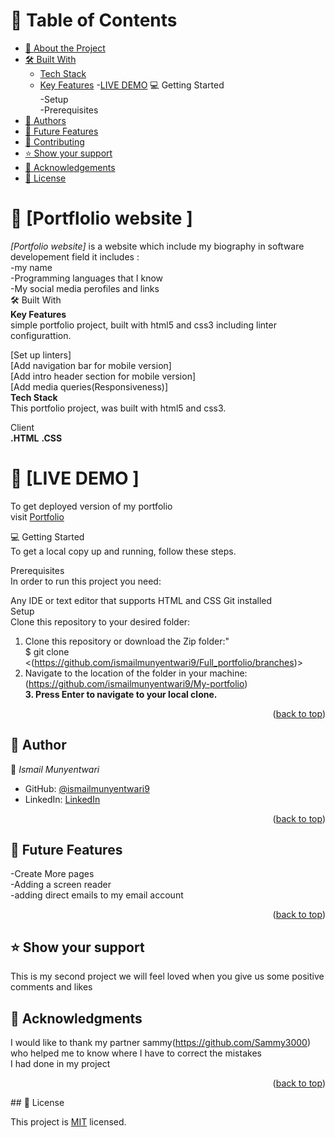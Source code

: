 <a name="readme-top"></a>

# 📗 Table of Contents

- [📖 About the Project](#about-project)<br>
- [🛠 Built With](#built-with)
    - [Tech Stack](#tech-stack)
    - [Key Features](#key-features)
-[LIVE DEMO](#live-demo)
💻 Getting Started<br>
-Setup<br>
-Prerequisites<br>
- [👥 Authors](#authors)<br>
- [🔭 Future Features](#future-features)
- [🤝 Contributing](#contributing)
- [⭐️ Show your support](#support)
- [🙏 Acknowledgements](#acknowledgements)
- [📝 License](#license)

# 📖 [Portflolio website ] <a name="about-project"></a>


*[Portfolio website]* is a website which include my biography in software developement field
it includes :  <br>
-my name  <br>
-Programming languages that I know  <br>
-My social media perofiles and links  <br>
🛠 Built With<br>
**Key Features**<br>
simple portfolio project, built with html5 and css3 including linter configurattion.<br>

[Set up linters]<br>
[Add navigation bar for mobile version]<br>
[Add intro header section for mobile version]<br>
[Add media queries(Responsiveness)]<br>
**Tech Stack**<br>
This portfolio project, was built with html5 and css3.

Client<br>
**.HTML**
**.CSS**
# 📖 [LIVE DEMO ] <a name="live-demo"></a>
To get deployed version of my portfolio<br>
visit <a href="https://ismailmunyentwari9.github.io/Full_Desktop_Version.github.io/">Portfolio</a>


💻 Getting Started<br>
To get a local copy up and running, follow these steps.<br>

Prerequisites<br>
In order to run this project you need:<br>

Any IDE or text editor that supports HTML and CSS
Git installed<br>
Setup<br>
Clone this repository to your desired folder:<br>

1. Clone this repository or download the Zip folder:"<br>
$ git clone <(https://github.com/ismailmunyentwari9/Full_portfolio/branches)><br>
2. Navigate to the location of the folder in your machine:<br>
(https://github.com/ismailmunyentwari9/My-portfolio)<br>
**3. Press Enter to navigate to your local clone.**
<p align="right">(<a href="#readme-top">back to top</a>)</p>

## 👥 Author<a name="authors"></a>


👤 *Ismail Munyentwari*

- GitHub: [@ismailmunyentwari9](https://github.com/ismailmunyentwari9)
- LinkedIn: [LinkedIn](https://www.linkedin.com/in/munyentwari-ismail-754718191/)


<p align="right">(<a href="#readme-top">back to top</a>)</p>


## 🔭 Future Features <a name="future-features"></a>
-Create More pages  <br>
-Adding a screen reader  <br>
-adding direct emails to my email account  <br>

<p align="right">(<a href="#readme-top">back to top</a>)</p>

## ⭐️ Show your support <a name="support"></a>

This is my second project we will  feel loved when you  give us some positive comments and likes 
## 🙏 Acknowledgments <a name="acknowledgements"></a>

I would like to thank my partner sammy(https://github.com/Sammy3000)<br>who helped me to know where I have to correct the mistakes<br>
I had done in my project 

<p align="right">(<a href="#readme-top">back to top</a>)</p>
## 📝 License <a name="license"></a>

This project is [MIT](./LICENSE) licensed.
<a name="readme-top"></a>

